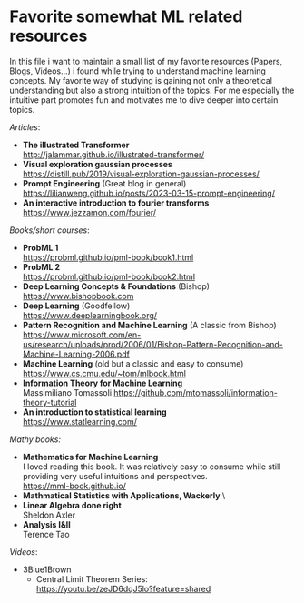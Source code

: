 # Favorite somewhat ML related resources

In this file i want to maintain a small list of my favorite resources (Papers, Blogs, Videos...) i found while trying to understand machine learning concepts. My favorite way of studying is gaining not only a theoretical understanding but also a strong intuition of the topics. For me especially the intuitive part promotes fun and motivates me to dive deeper into certain topics.


*Articles*: 
- **The illustrated Transformer** \
  http://jalammar.github.io/illustrated-transformer/
- **Visual exploration gaussian processes** \
  https://distill.pub/2019/visual-exploration-gaussian-processes/
- **Prompt Engineering** (Great blog in general) \
  https://lilianweng.github.io/posts/2023-03-15-prompt-engineering/
- **An interactive introduction to fourier transforms** \
  https://www.jezzamon.com/fourier/

*Books/short courses*:
- **ProbML 1**\
  https://probml.github.io/pml-book/book1.html
- **ProbML 2**\
  https://probml.github.io/pml-book/book2.html
- **Deep Learning Concepts & Foundations** (Bishop)\
  https://www.bishopbook.com
- **Deep Learning** (Goodfellow) \
  https://www.deeplearningbook.org/
- **Pattern Recognition and Machine Learning** (A classic from Bishop) \
  https://www.microsoft.com/en-us/research/uploads/prod/2006/01/Bishop-Pattern-Recognition-and-Machine-Learning-2006.pdf
- **Machine Learning** (old but a classic and easy to consume) \
  https://www.cs.cmu.edu/~tom/mlbook.html
- **Information Theory for Machine Learning** \
  Massimiliano Tomassoli 
  https://github.com/mtomassoli/information-theory-tutorial
- **An introduction to statistical learning** \
  https://www.statlearning.com/  


*Mathy books:* 
- **Mathematics for Machine Learning** \
  I loved reading this book. It was relatively easy to consume while still providing very useful intuitions and perspectives. \
  https://mml-book.github.io/
- **Mathmatical Statistics with Applications, Wackerly** \
- **Linear Algebra done right**\
  Sheldon Axler
- **Analysis I&II**\
  Terence Tao

*Videos*: 
- 3Blue1Brown
  - Central Limit Theorem Series: \
    https://youtu.be/zeJD6dqJ5lo?feature=shared

  
